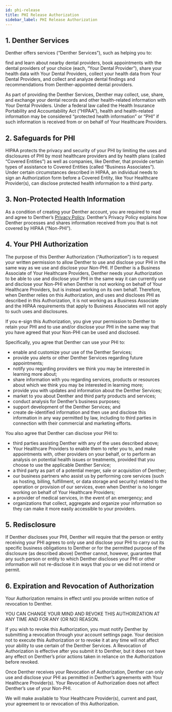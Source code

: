 ```yaml
---
id: phi-release
title: PHI Release Authorization
sidebar_label: PHI Release Authorization
---
```


## 1. Denther Services

Denther offers services (“Denther Services”), such as helping you to:

find and learn about nearby dental providers, 
book appointments with the dental providers of your choice (each, “Your Dental Provider”),
share your health data with Your Dental Providers,
collect your health data from Your Dental Providers, and
collect and analyze dental findings and recommendations from Denther-appointed dental providers.

As part of providing the Denther Services, Denther may collect, use, share, and exchange your dental records and other health-related information with Your Dental Providers. Under a federal law called the Health Insurance Portability and Accountability Act (“HIPAA”), health and health-related information may be considered “protected health information” or “PHI” if such information is received from or on behalf of Your Healthcare Providers.

## 2. Safeguards for PHI

HIPAA protects the privacy and security of your PHI by limiting the uses and disclosures of PHI by most healthcare providers and by health plans (called “Covered Entities”) as well as companies, like Denther, that provide certain types of assistance to Covered Entities (called “Business Associates”). Under certain circumstances described in HIPAA, an individual needs to sign an Authorization form before a Covered Entity, like Your Healthcare Provider(s), can disclose protected health information to a third party.

## 3. Non-Protected Health Information

As a condition of creating your Denther account, you are required to read and agree to Denther’s [Privacy Policy](). Denther’s Privacy Policy explains how Denther processes and shares information received from you that is not covered by HIPAA (“Non-PHI”).

## 4. Your PHI Authorization

The purpose of this Denther Authorization (“Authorization”) is to request your written permission to allow Denther to use and disclose your PHI in the same way as we use and disclose your Non-PHI. If Denther is a Business Associate of Your Healthcare Providers, Denther needs your Authorization to be able to use and disclose your PHI in the same way it can currently use and disclose your Non-PHI when Denther is not working on behalf of Your Healthcare Providers, but is instead working on its own behalf. Therefore, when Denther relies on this Authorization, and uses and discloses PHI as described in this Authorization, it is not working as a Business Associate and the HIPAA requirements that apply to Business Associates will not apply to such uses and disclosures.

If you e-sign this Authorization, you give your permission to Denther to retain your PHI and to use and/or disclose your PHI in the same way that you have agreed that your Non-PHI can be used and disclosed.

Specifically, you agree that Denther can use your PHI to:

- enable and customize your use of the Denther Services;
- provide you alerts or other Denther Services regarding future appointments;
- notify you regarding providers we think you may be interested in learning more about;
- share information with you regarding services, products or resources about which we think you may be interested in learning more;
- provide you with updates and information about the Denther Services;
- market to you about Denther and third party products and services;
- conduct analysis for Denther’s business purposes;
- support development of the Denther Services; and
- create de-identified information and then use and disclose this information in any way permitted by law, including to third parties in connection with their commercial and marketing efforts.

You also agree that Denther can disclose your PHI to:

- third parties assisting Denther with any of the uses described above;
- Your Healthcare Providers to enable them to refer you to, and make appointments with, other providers on your behalf, or to perform an analysis on potential health issues or treatments, provided that you choose to use the applicable Denther Service;
- a third party as part of a potential merger, sale or acquisition of Denther;
- our business partners who assist us by performing core services (such as hosting, billing, fulfillment, or data storage and security) related to the operation or provision of our services, even when Denther is no longer working on behalf of Your Healthcare Providers;
- a provider of medical services, in the event of an emergency; and
- organizations that collect, aggregate and organize your information so they can make it more easily accessible to your providers.

## 5. Redisclosure

If Denther discloses your PHI, Denther will require that the person or entity receiving your PHI agrees to only use and disclose your PHI to carry out its specific business obligations to Denther or for the permitted purpose of the disclosure (as described above) Denther cannot, however, guarantee that any such person or entity to which Denther discloses your PHI or other information will not re-disclose it in ways that you or we did not intend or permit.

## 6. Expiration and Revocation of Authorization

Your Authorization remains in effect until you provide written notice of revocation to Denther.

YOU CAN CHANGE YOUR MIND AND REVOKE THIS AUTHORIZATION AT ANY TIME AND FOR ANY (OR NO) REASON.

If you wish to revoke this Authorization, you must notify Denther by submitting a revocation through your account settings page. Your decision not to execute this Authorization or to revoke it at any time will not affect your ability to use certain of the Denther Services. A Revocation of Authorization is effective after you submit it to Denther, but it does not have any effect on Denther’s prior actions taken in reliance on the Authorization before revoked.

Once Denther receives your Revocation of Authorization, Denther can only use and disclose your PHI as permitted in Denther’s agreements with Your Healthcare Provider(s). Your Revocation of Authorization does not affect Denther’s use of your Non-PHI.

We will make available to Your Healthcare Provider(s), current and past, your agreement to or revocation of this Authorization.
